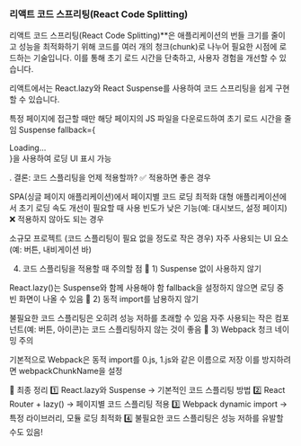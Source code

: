 ### 리액트 코드 스프리팅(React Code Splitting)
리액트 코드 스프리팅(React Code Splitting)**은 애플리케이션의 번들 크기를 줄이고 성능을 최적화하기 위해 
코드를 여러 개의 청크(chunk)로 나누어 필요한 시점에 로드하는 기술입니다. 
이를 통해 초기 로드 시간을 단축하고, 사용자 경험을 개선할 수 있습니다.

리액트에서는 React.lazy와 React Suspense를 사용하여 코드 스프리팅을 쉽게 구현할 수 있습니다.

특정 페이지에 접근할 때만 해당 페이지의 JS 파일을 다운로드하여 초기 로드 시간을 줄임
Suspense fallback={<div>Loading...</div>}을 사용하여 로딩 UI 표시 가능

. 결론: 코드 스플리팅을 언제 적용할까?
✅ 적용하면 좋은 경우

SPA(싱글 페이지 애플리케이션)에서 페이지별 코드 로딩 최적화
대형 애플리케이션에서 초기 로딩 속도 개선이 필요할 때
사용 빈도가 낮은 기능(예: 대시보드, 설정 페이지)
❌ 적용하지 않아도 되는 경우

소규모 프로젝트 (코드 스플리팅이 필요 없을 정도로 작은 경우)
자주 사용되는 UI 요소 (예: 버튼, 내비게이션 바)

4. 코드 스플리팅을 적용할 때 주의할 점
🚨 1) Suspense 없이 사용하지 않기

React.lazy()는 Suspense와 함께 사용해야 함
fallback을 설정하지 않으면 로딩 중 빈 화면이 나올 수 있음
🚨 2) 동적 import를 남용하지 않기

불필요한 코드 스플리팅은 오히려 성능 저하를 초래할 수 있음
자주 사용되는 작은 컴포넌트(예: 버튼, 아이콘)는 코드 스플리팅하지 않는 것이 좋음
🚨 3) Webpack 청크 네이밍 주의

기본적으로 Webpack은 동적 import를 0.js, 1.js와 같은 이름으로 저장
이를 방지하려면 webpackChunkName을 설정

📌 최종 정리
1️⃣ React.lazy와 Suspense → 기본적인 코드 스플리팅 방법
2️⃣ React Router + lazy() → 페이지별 코드 스플리팅 적용
3️⃣ Webpack dynamic import → 특정 라이브러리, 모듈 로딩 최적화
4️⃣ 불필요한 코드 스플리팅은 성능 저하를 유발할 수도 있음!